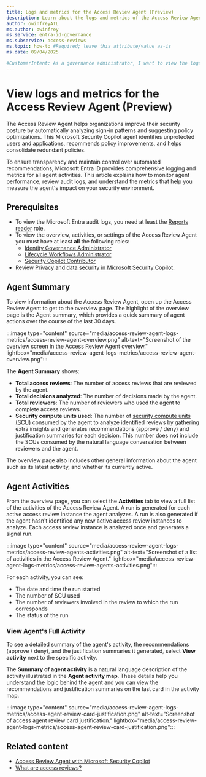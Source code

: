 ```yaml
---
title: Logs and metrics for the Access Review Agent (Preview)
description: Learn about the logs and metrics of the Access Review Agent.
author: owinfreyATL
ms.author: owinfrey
ms.service: entra-id-governance
ms.subservice: access-reviews
ms.topic: how-to #Required; leave this attribute/value as-is
ms.date: 09/04/2025

#CustomerIntent: As a governance administrator, I want to view the logs and metrics for access reviews completed with help from the access review agent.
---
```


# View logs and metrics for the Access Review Agent (Preview)

The Access Review Agent helps organizations improve their security posture by automatically analyzing sign-in patterns and suggesting policy optimizations. This Microsoft Security Copilot agent identifies unprotected users and applications, recommends policy improvements, and helps consolidate redundant policies.

To ensure transparency and maintain control over automated recommendations, Microsoft Entra ID provides comprehensive logging and metrics for all agent activities. This article explains how to monitor agent performance, review audit logs, and understand the metrics that help you measure the agent's impact on your security environment.

## Prerequisites

- To view the Microsoft Entra audit logs, you need at least the [Reports reader](../identity/role-based-access-control/permissions-reference.md#reports-reader) role.
- To view the overview, activities, or settings of the Access Review Agent you must have at least **all** the following roles:
   - [Identity Governance  Administrator](../identity/role-based-access-control/permissions-reference.md#identity-governance-administrator)
   - [Lifecycle Workflows Administrator](../identity/role-based-access-control/permissions-reference.md#lifecycle-workflows-administrator)
   - [Security Copilot Contributor](/copilot/security/authentication#assign-security-copilot-access)
- Review [Privacy and data security in Microsoft Security Copilot](/copilot/security/privacy-data-security).


## Agent Summary

To view information about the Access Review Agent, open up the Access Review Agent to get to the overview page. The highlight of the overview page is the Agent summary, which provides a quick summary of agent actions over the course of the last 30 days.

:::image type="content" source="media/access-review-agent-logs-metrics/access-review-agent-overview.png" alt-text="Screenshot of the overview screen in the Access Review Agent overview." lightbox="media/access-review-agent-logs-metrics/access-review-agent-overview.png":::


The **Agent Summary** shows:

- **Total access reviews**: The number of access reviews that are reviewed by the agent.
- **Total decisions analyzed**: The number of decisions made by the agent.
- **Total reviewers**: The number of reviewers who used the agent to complete access reviews.
- **Security compute units used**: The number of [security compute units (SCU)](/copilot/security/manage-usage) consumed by the agent to analyze identified reviews by gathering extra insights and generates recommendations (approve / deny) and justification summaries for each decision. This number does **not** include the SCUs consumed by the natural language conversation between reviewers and the agent. 


The overview page also includes other general information about the agent such as its latest activity, and whether its currently active.

## Agent Activities

From the overview page, you can select the **Activities** tab to view a full list of the activities of the Access Review Agent. A run is generated for each active access review instance the agent analyzes. A run is also generated if the agent hasn't identified any new active access review instances to analyze. Each access review instance is analyzed once and generates a signal run. 

:::image type="content" source="media/access-review-agent-logs-metrics/access-review-agents-activities.png" alt-text="Screenshot of a list of activities in the Access Review Agent." lightbox="media/access-review-agent-logs-metrics/access-review-agents-activities.png":::

For each activity, you can see:

- The date and time the run started
- The number of SCU used
- The number of reviewers involved in the review to which the run corresponds
- The status of the run

### View Agent's Full Activity

To see a detailed summary of the agent's activity, the recommendations (approve / deny), and the justification summaries it generated, select **View activity** next to the specific activity.

The **Summary of agent activity** is a natural language description of the activity illustrated in the **Agent activity map**. These details help you understand the logic behind the agent and you can view the recommendations and justification summaries on the last card in the activity map.

:::image type="content" source="media/access-review-agent-logs-metrics/access-agent-review-card-justification.png" alt-text="Screenshot of access agent review card justification." lightbox="media/access-review-agent-logs-metrics/access-agent-review-card-justification.png":::


## Related content

- [Access Review Agent with Microsoft Security Copilot](access-review-agent.md)
- [What are access reviews?](access-reviews-overview.md)
